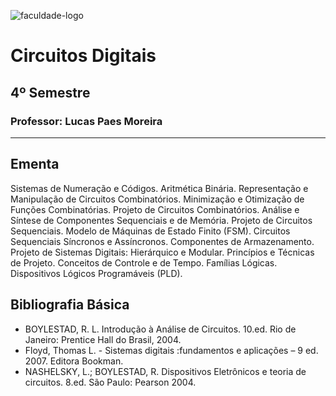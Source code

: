 ![faculdade-logo](https://doity.com.br/media/doity/eventos/evento-13392-logo_organizador.png)

# Circuitos Digitais

## 4º Semestre

### **Professor:** Lucas Paes Moreira

---

## Ementa

Sistemas de Numeração e Códigos. Aritmética Binária. Representação e Manipulação de Circuitos Combinatórios. Minimização e Otimização de Funções Combinatórias. Projeto de Circuitos Combinatórios. Análise e Síntese de Componentes Sequenciais e de Memória. Projeto de Circuitos Sequenciais. Modelo de Máquinas de Estado Finito (FSM). Circuitos Sequenciais Síncronos e Assíncronos. Componentes de Armazenamento. Projeto de Sistemas Digitais: Hierárquico e Modular. Princípios e Técnicas de Projeto. Conceitos de Controle e de Tempo. Famílias Lógicas. Dispositivos Lógicos Programáveis (PLD).

## Bibliografia Básica

- BOYLESTAD, R. L. Introdução à Análise de Circuitos. 10.ed. Rio de Janeiro: Prentice Hall do Brasil, 2004.
- Floyd, Thomas L. - Sistemas digitais :fundamentos e aplicações – 9 ed. 2007. Editora Bookman.
- NASHELSKY, L.; BOYLESTAD, R. Dispositivos Eletrônicos e teoria de circuitos. 8.ed. São Paulo: Pearson 2004.
